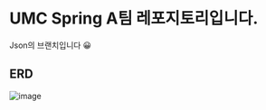 # UMC Spring A팀 레포지토리입니다.
Json의 브랜치입니다 😀

## ERD
![image](https://github.com/UMC-CAU-6th/Spring-A/assets/54016683/a2b739bc-4e01-45ae-b57f-5de76c454c2a)

